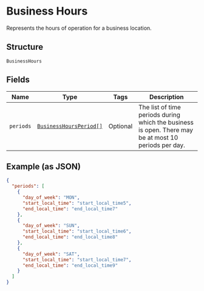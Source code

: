 
# Business Hours

Represents the hours of operation for a business location.

## Structure

`BusinessHours`

## Fields

| Name | Type | Tags | Description |
|  --- | --- | --- | --- |
| `periods` | [`BusinessHoursPeriod[]`](/doc/models/business-hours-period.md) | Optional | The list of time periods during which the business is open. There may be at most 10<br>periods per day. |

## Example (as JSON)

```json
{
  "periods": [
    {
      "day_of_week": "MON",
      "start_local_time": "start_local_time5",
      "end_local_time": "end_local_time7"
    },
    {
      "day_of_week": "SUN",
      "start_local_time": "start_local_time6",
      "end_local_time": "end_local_time8"
    },
    {
      "day_of_week": "SAT",
      "start_local_time": "start_local_time7",
      "end_local_time": "end_local_time9"
    }
  ]
}
```

